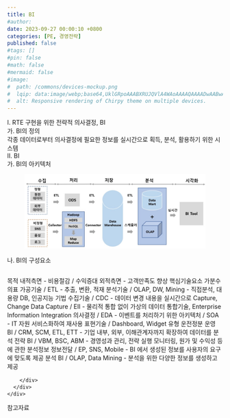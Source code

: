 ```yaml
---
title: BI
#author: 
date: 2023-09-27 00:00:10 +0800
categories: [PE, 경영전략]
published: false
#tags: []
#pin: false
#math: false
#mermaid: false
#image:
#  path: /commons/devices-mockup.png
#  lqip: data:image/webp;base64,UklGRpoAAABXRUJQVlA4WAoAAAAQAAAADwAABwAAQUxQSDIAAAARL0AmbZurmr57yyIiqE8oiG0bejIYEQTgqiDA9vqnsUSI6H+oAERp2HZ65qP/VIAWAFZQOCBCAAAA8AEAnQEqEAAIAAVAfCWkAALp8sF8rgRgAP7o9FDvMCkMde9PK7euH5M1m6VWoDXf2FkP3BqV0ZYbO6NA/VFIAAAA
#  alt: Responsive rendering of Chirpy theme on multiple devices.
---
```


<div class="post-wrap">
  <div class="para">
    <div class="para-title">
      I. RTE 구현을 위한 전략적 의사결정, BI
    </div>
    <div class="para-cntnt">
      <div class="para">
        <div class="para-title">
          가. BI의 정의
        </div>
        <div class="para-cntnt">
            각종 데이터로부터 의사결정에 필요한 정보를 실시간으로 획득, 분석, 활용하기 위한 시스템
        </div>
      </div>
    </div>
  </div>
  
  <div class="para">
    <div class="para-title">
      II. BI
    </div>
    <div class="para-cntnt">
      <div class="para">
        <div class="para-title">
          가. BI의 아키텍처
        </div>
        <div class="para-cntnt">
          <figure class="post-figure">
            <img src="/assets/img/posts/BI.png" alt="BI">
<!--            <figcaption>Source: Unveiling the Metaverse: Exploring Emerging Trends, Multifaceted Perspectives, and Future Challenges</figcaption>-->
          </figure>
        </div>
      </div>
      <div class="para">
        <div class="para-title">
          나. BI의 구성요소
        </div>
        <div class="para-cntnt">
          <table class="post-table">
          </table>
          목적
  내적측면 - 비용절감 / 수익증대
  외적측면 - 고객만족도 향상
핵심기술요소 가분수의표
  가공기술 / ETL - 추출, 변환, 적재
  분석기술 / OLAP, DW, Mining - 직접분석, 대용량 DB, 인공지능 기법
  수집기술 / CDC - 데이터 변경 내용을 실시간으로 Capture, Change Data Capture
                 / EII - 물리적 통합 없이 가상의 데이터 통합기술, Enterprise Information Integration
  의사결정 / EDA - 이벤트를 처리하기 위한 아키텍처
                 / SOA - IT 자원 서비스화하여 재사용
  표현기술 / Dashboard, Widget
유형 운전정분
  운영 BI / CRM, SCM, ETL, ETT - 기업 내부, 외부, 이해관계자까지 확장하여 데이터를 분석
  전략 BI / VBM, BSC, ABM - 경영성과 관리, 전략 실행 모니터링, 원가 및 수익성 등에 관한 분석정보
  정보전달 / EP, SNS, Mobile - BI 에서 생성된 정보를 사용자의 요구에 맞도록 제공 
  분석 BI / OLAP, Data Mining - 분석을 위한 다양한 정보를 생성하고 제공

        </div>
      </div>
    </div>
  </div>

  <div class="refr-wrap">
    <div class="refr-title">
        참고자료
    </div>
    <ol class="refr-list">
    <!--    <li>(나현식, 최대선) <a target="_blank" href="https://scienceon.kisti.re.kr/commons/util/originalView.do?cn=JAKO202225948430499&oCn=JAKO202225948430499&dbt=JAKO&journal=NJOU00291864">메타버스 보안 위협 요소 및 대응 방안 검토</a></li>-->
    <!--    <li>(M. Uddin, S. Manickam, H. Ullah, M. Obaidat and A. Dandoush) <a target="_blank" href="https://ieeexplore.ieee.org/abstract/document/10138386">Unveiling the Metaverse: Exploring Emerging Trends, Multifaceted Perspectives, and Future Challenges</a></li>-->
    </ol>
  </div>
</div>
